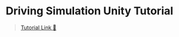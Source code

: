 # Driving Simulation Unity Tutorial

> [Tutorial Link 🔗](https://learn.unity.com/project/unit-1-driving-simulation)
